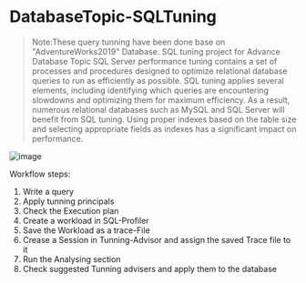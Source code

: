 # DatabaseTopic-SQLTuning

> Note:These query tunning have been done base on "AdventureWorks2019" Database.
SQL tuning project for Advance Database Topic
SQL Server performance tuning contains a set of processes and procedures designed to optimize relational database queries to run as efficiently as possible. SQL tuning applies several elements, including identifying which queries are encountering slowdowns and optimizing them for maximum efficiency. As a result, numerous relational databases such as MySQL and SQL Server will benefit from SQL tuning.
Using proper indexes based on the table size and selecting appropriate fields as indexes has a significant impact on performance.



![image](https://user-images.githubusercontent.com/69750288/161780888-bb66a87e-7bbf-4c6d-afe8-bc5fbd65f4f5.png)


Workflow steps:
1.	Write a query
2.	Apply tunning principals
3.	Check the Execution plan
4.	Create a workload in SQL-Profiler
5.	Save the Workload as a trace-File 
6.	Crease a Session in Tunning-Advisor and assign the saved Trace file to it
7.	Run the Analysing section
8.	Check suggested Tunning advisers and apply them to the database 

